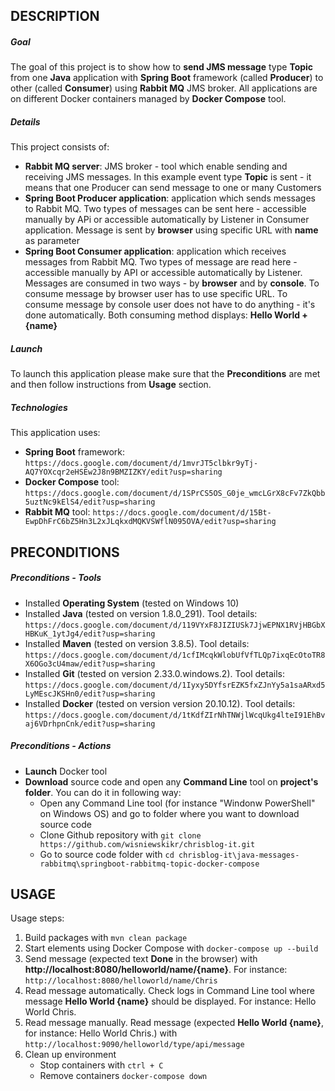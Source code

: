 DESCRIPTION
-----------

##### Goal
The goal of this project is to show how to **send JMS message** type **Topic** from one **Java** application with **Spring Boot** framework (called **Producer**) to other (called **Consumer**) using **Rabbit MQ** JMS broker. All applications are on different Docker containers managed by **Docker Compose** tool.

##### Details
This project consists of:
* **Rabbit MQ server**: JMS broker - tool which enable sending and receiving JMS messages. In this example event type **Topic** is sent - it means that one Producer can send message to one or many Customers
* **Spring Boot Producer application**: application which sends messages to Rabbit MQ. Two types of messages can be sent here - accessible manually by APi or accessible automatically by Listener in Consumer application. Message is sent by **browser** using specific URL with **name** as parameter
* **Spring Boot Consumer application**: application which receives messages from Rabbit MQ. Two types of message are read here - accessible manually by API or accessible automatically by Listener. Messages are consumed in two ways - by **browser** and by **console**. To consume message by browser user has to use specific URL. To consume message by console user does not have to do anything - it's done automatically. Both consuming method displays: **Hello World + {name}**

##### Launch
To launch this application please make sure that the **Preconditions** are met and then follow instructions from **Usage** section.

##### Technologies
This application uses:
* **Spring Boot** framework: `https://docs.google.com/document/d/1mvrJT5clbkr9yTj-AQ7YOXcqr2eHSEw2J8n9BMZIZKY/edit?usp=sharing`
* **Docker Compose** tool: `https://docs.google.com/document/d/1SPrCS5OS_G0je_wmcLGrX8cFv7ZkQbb5uztNc9kElS4/edit?usp=sharing`
* **Rabbit MQ** tool: `https://docs.google.com/document/d/15Bt-EwpDhFrC6bZ5Hn3L2xJLqkxdMQKVSWflN095OVA/edit?usp=sharing`

PRECONDITIONS
-------------

##### Preconditions - Tools
* Installed **Operating System** (tested on Windows 10)
* Installed **Java** (tested on version 1.8.0_291). Tool details: `https://docs.google.com/document/d/119VYxF8JIZIUSk7JjwEPNX1RVjHBGbXHBKuK_1ytJg4/edit?usp=sharing`
* Installed **Maven** (tested on version 3.8.5). Tool details: `https://docs.google.com/document/d/1cfIMcqkWlobUfVfTLQp7ixqEcOtoTR8X6OGo3cU4maw/edit?usp=sharing`
* Installed **Git** (tested on version 2.33.0.windows.2). Tool details: `https://docs.google.com/document/d/1Iyxy5DYfsrEZK5fxZJnYy5a1saARxd5LyMEscJKSHn0/edit?usp=sharing`
* Installed **Docker** (tested on version version 20.10.12). Tool details: `https://docs.google.com/document/d/1tKdfZIrNhTNWjlWcqUkg4lteI91EhBvaj6VDrhpnCnk/edit?usp=sharing`

##### Preconditions - Actions
* **Launch** Docker tool
* **Download** source code and open any **Command Line** tool on **project's folder**. You can do it in following way:
    * Open any Command Line tool (for instance "Windonw PowerShell" on Windows OS) and go to folder where you want to download source code 
    * Clone Github repository with `git clone https://github.com/wisniewskikr/chrisblog-it.git`
    * Go to source code folder with `cd chrisblog-it\java-messages-rabbitmq\springboot-rabbitmq-topic-docker-compose`


USAGE
-----

Usage steps:
1. Build packages with `mvn clean package`
1. Start elements using Docker Compose with `docker-compose up --build`
1. Send message (expected text **Done** in the browser) with **http://localhost:8080/helloworld/name/{name}**. For instance: `http://localhost:8080/helloworld/name/Chris`
1. Read message automatically. Check logs in Command Line tool where message **Hello World {name}** should be displayed. For instance: Hello World Chris.
1. Read message manually. Read message (expected **Hello World {name}**, for instance: Hello World Chris.) with `http://localhost:9090/helloworld/type/api/message`
1. Clean up environment
    * Stop containers with `ctrl + C`
    * Remove containers `docker-compose down`